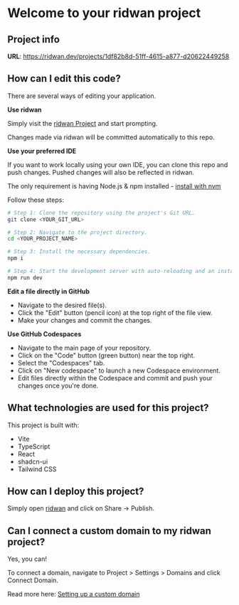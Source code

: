 # Welcome to your ridwan project

## Project info

**URL**: https://ridwan.dev/projects/1df82b8d-51ff-4615-a877-d20622449258

## How can I edit this code?

There are several ways of editing your application.

**Use ridwan**

Simply visit the [ridwan Project](https://ridwan.dev/projects/1df82b8d-51ff-4615-a877-d20622449258) and start prompting.

Changes made via ridwan will be committed automatically to this repo.

**Use your preferred IDE**

If you want to work locally using your own IDE, you can clone this repo and push changes. Pushed changes will also be reflected in ridwan.

The only requirement is having Node.js & npm installed - [install with nvm](https://github.com/nvm-sh/nvm#installing-and-updating)

Follow these steps:

```sh
# Step 1: Clone the repository using the project's Git URL.
git clone <YOUR_GIT_URL>

# Step 2: Navigate to the project directory.
cd <YOUR_PROJECT_NAME>

# Step 3: Install the necessary dependencies.
npm i

# Step 4: Start the development server with auto-reloading and an instant preview.
npm run dev
```

**Edit a file directly in GitHub**

- Navigate to the desired file(s).
- Click the "Edit" button (pencil icon) at the top right of the file view.
- Make your changes and commit the changes.

**Use GitHub Codespaces**

- Navigate to the main page of your repository.
- Click on the "Code" button (green button) near the top right.
- Select the "Codespaces" tab.
- Click on "New codespace" to launch a new Codespace environment.
- Edit files directly within the Codespace and commit and push your changes once you're done.

## What technologies are used for this project?

This project is built with:

- Vite
- TypeScript
- React
- shadcn-ui
- Tailwind CSS

## How can I deploy this project?

Simply open [ridwan](https://ridwan.dev/projects/1df82b8d-51ff-4615-a877-d20622449258) and click on Share -> Publish.

## Can I connect a custom domain to my ridwan project?

Yes, you can!

To connect a domain, navigate to Project > Settings > Domains and click Connect Domain.

Read more here: [Setting up a custom domain](https://docs.ridwan.dev/tips-tricks/custom-domain#step-by-step-guide)
